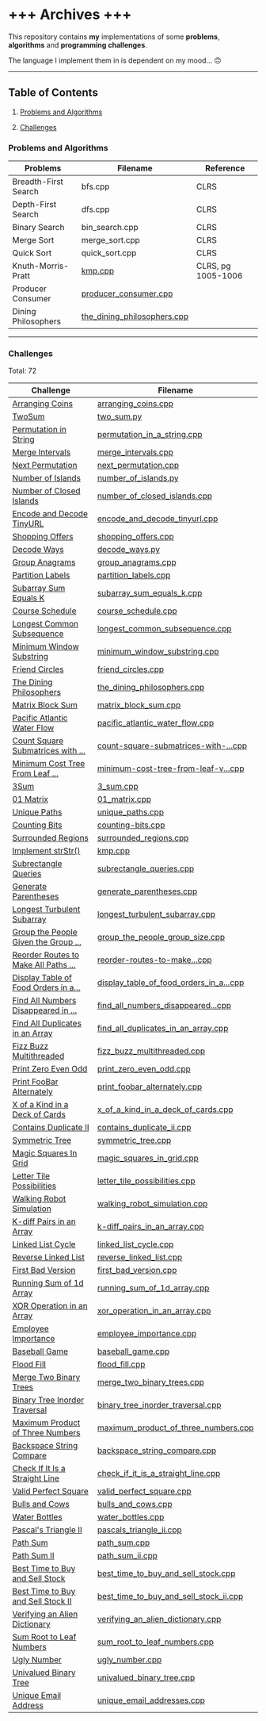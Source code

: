 # +++ Archives +++
This repository contains **my** implementations of some **problems**, **algorithms** and **programming challenges**. 

The language I implement them in is dependent on my mood... 🙃

---
## Table of Contents 
1. [Problems and Algorithms](#Problems-and-Algorithms)

2. [Challenges](#Challenges)

### Problems and Algorithms
| Problems | Filename | Reference |
--- | --- | ---
Breadth-First Search | bfs.cpp | CLRS | 
Depth-First Search | dfs.cpp | CLRS | 
Binary Search | bin_search.cpp | CLRS | 
Merge Sort | merge_sort.cpp | CLRS | 
Quick Sort | quick_sort.cpp | CLRS | 
Knuth-Morris-Pratt | [kmp.cpp](kmp.cpp) | CLRS, pg 1005-1006 |
Producer Consumer | [producer_consumer.cpp](producer_consumer.cpp) |  |
Dining Philosophers | [the_dining_philosophers.cpp](the_dining_philosophers.cpp) |  |

---
### Challenges

Total: 72

| Challenge | Filename |
--- | --- 
[Arranging Coins](https://leetcode.com/problems/arranging-coins) |  [arranging_coins.cpp](arranging_coins.cpp) |
[TwoSum](https://leetcode.com/problems/two-sum) |  [two_sum.py](two_sum.py) |
[Permutation in String](https://leetcode.com/problems/permutation-in-string) |  [permutation_in_a_string.cpp](permutation_in_a_string.cpp) | 
[Merge Intervals](https://leetcode.com/problems/merge-intervals) |  [merge_intervals.cpp](merge_intervals.cpp) |
[Next Permutation](https://leetcode.com/problems/next-permutation) |  [next_permutation.cpp](next_permutation.cpp) |
[Number of Islands](https://leetcode.com/problems/number-of-islands) |  [number_of_islands.py](number_of_islands.py) |
[Number of Closed Islands](https://leetcode.com/problems/number-of-closed-islands) |  [number_of_closed_islands.cpp](number_of_closed_islands.cpp) |
[Encode and Decode TinyURL](https://leetcode.com/problems/encode-and-decode-tinyurl) |  [encode_and_decode_tinyurl.cpp](encode_and_decode_tinyurl.cpp) | 
[Shopping Offers](https://leetcode.com/problems/shopping-offers) |  [shopping_offers.cpp](shopping_offers.cpp) |
[Decode Ways](https://leetcode.com/problems/decode-ways) |  [decode_ways.py](decode_ways.py) | 
[Group Anagrams](https://leetcode.com/problems/group-anagrams) |  [group_anagrams.cpp](group_anagrams.cpp) | 
[Partition Labels](https://leetcode.com/problems/partition-labels) |  [partition_labels.cpp](partition_labels.cpp) | 
[Subarray Sum Equals K](https://leetcode.com/problems/subarray-sum-equals-k) |  [subarray_sum_equals_k.cpp](subarray_sum_equals_k.cpp) | 
[Course Schedule](https://leetcode.com/problems/course-schedule) |  [course_schedule.cpp](course_schedule.cpp) | 
[Longest Common Subsequence](https://leetcode.com/problems/longest-common-subsequence) |  [longest_common_subsequence.cpp](longest_common_subsequence.cpp) | 
[Minimum Window Substring](https://leetcode.com/problems/minimum-window-substring) |  [minimum_window_substring.cpp](minimum_window_substring.cpp) | 
[Friend Circles](https://leetcode.com/problems/friend-circles) |  [friend_circles.cpp](friend_circles.cpp) | 
[The Dining Philosophers](https://leetcode.com/problems/the-dining-philosophers) |  [the_dining_philosophers.cpp](the_dining_philosophers.cpp) | 
[Matrix Block Sum](https://leetcode.com/problems/matrix-block-sum) |  [matrix_block_sum.cpp](matrix_block_sum.cpp) | 
[Pacific Atlantic Water Flow](https://leetcode.com/problems/pacific-atlantic-water-flow) |  [pacific_atlantic_water_flow.cpp](pacific_atlantic_water_flow.cpp) | 
[Count Square Submatrices with ...](https://leetcode.com/problems/count-square-submatrices-with-all-ones) |  [count-square-submatrices-with-...cpp](count-square-submatrices-with-all-ones.cpp) | 
[Minimum Cost Tree From Leaf ...](https://leetcode.com/problems/minimum-cost-tree-from-leaf-values) |  [minimum-cost-tree-from-leaf-v...cpp](minimum-cost-tree-from-leaf-values.cpp) | 
[3Sum](https://leetcode.com/problems/3sum) |  [3_sum.cpp](3_sum.cpp) | 
[01 Matrix](https://leetcode.com/problems/01-matrix) |  [01_matrix.cpp](01_matrix.cpp) | 
[Unique Paths](https://leetcode.com/problems/unique-paths) |  [unique_paths.cpp](unique_paths.cpp) | 
[Counting Bits](https://leetcode.com/problems/counting-bits) |  [counting-bits.cpp](counting-bits.cpp) | 
[Surrounded Regions](https://leetcode.com/problems/surrounded-regions) |  [surrounded_regions.cpp](surrounded_regions.cpp) | 
[Implement strStr()](https://leetcode.com/problems/implement-strstr) |  [kmp.cpp](kmp.cpp) | 
[Subrectangle Queries](https://leetcode.com/problems/subrectangle-queries) |  [subrectangle_queries.cpp](subrectangle_queries.cpp) | 
[Generate Parentheses](https://leetcode.com/problems/generate-parentheses) |  [generate_parentheses.cpp](generate_parentheses.cpp) | 
[Longest Turbulent Subarray](https://leetcode.com/problems/longest-turbulent-subarray) |  [longest_turbulent_subarray.cpp](longest_turbulent_subarray.cpp) | 
[Group the People Given the Group ...](https://leetcode.com/problems/group-the-people-given-the-group-size-they-belong-to) |  [group_the_people_group_size.cpp](group_the_people_group_size.cpp) | 
[Reorder Routes to Make All Paths ...](https://leetcode.com/problems/reorder-routes-to-make-all-paths-lead-to-the-city-zero/) |  [reorder-routes-to-make...cpp](reorder-routes-to-make-all-paths-lead-to-the-city-zero.cpp) | 
[Display Table of Food Orders in a...](https://leetcode.com/problems/display-table-of-food-orders-in-a-restaurant) |  [display_table_of_food_orders_in_a...cpp](display_table_of_food_orders_in_a_restaurant.cpp) | 
[Find All Numbers Disappeared in ...](https://leetcode.com/problems/find-all-numbers-disappeared-in-an-array) |  [find_all_numbers_disappeared...cpp](find_all_numbers_disappeared_in_an_array.cpp) | 
[Find All Duplicates in an Array](https://leetcode.com/problems/find-all-duplicates-in-an-array) |  [find_all_duplicates_in_an_array.cpp](find_all_duplicates_in_an_array.cpp) | 
[Fizz Buzz Multithreaded](https://leetcode.com/problems/fizz-buzz-multithreaded) |  [fizz_buzz_multithreaded.cpp](fizz_buzz_multithreaded.cpp) | 
[Print Zero Even Odd](https://leetcode.com/problems/print-zero-even-odd) |  [print_zero_even_odd.cpp](print_zero_even_odd.cpp) | 
[Print FooBar Alternately](https://leetcode.com/problems/print-foobar-alternately) |  [print_foobar_alternately.cpp](print_foobar_alternately.cpp) | 
[X of a Kind in a Deck of Cards](https://leetcode.com/problems/x-of-a-kind-in-a-deck-of-cards) |  [x_of_a_kind_in_a_deck_of_cards.cpp](x_of_a_kind_in_a_deck_of_cards.cpp) | 
[Contains Duplicate II](https://leetcode.com/problems/contains-duplicate-ii)|  [contains_duplicate_ii.cpp](contains_duplicate_ii.cpp) | 
[Symmetric Tree](https://leetcode.com/problems/symmetric-tree)|  [symmetric_tree.cpp](symmetric_tree.cpp) | 
[Magic Squares In Grid](https://leetcode.com/problems/magic-squares-in-grid) |  [magic_squares_in_grid.cpp](magic_squares_in_grid.cpp) | 
[Letter Tile Possibilities](https://leetcode.com/problems/letter-tile-possibilities) |  [letter_tile_possibilities.cpp](letter_tile_possibilities.cpp) | 
[Walking Robot Simulation](https://leetcode.com/problems/walking-robot-simulation) |  [walking_robot_simulation.cpp](walking_robot_simulation.cpp) | 
[K-diff Pairs in an Array](https://leetcode.com/problems/k-diff-pairs-in-an-array) |  [k-diff_pairs_in_an_array.cpp](k-diff_pairs_in_an_array.cpp) | 
[Linked List Cycle](https://leetcode.com/problems/linked-list-cycle) |  [linked_list_cycle.cpp](linked_list_cycle.cpp) | 
[Reverse Linked List](https://leetcode.com/problems/reverse-linked-list) |  [reverse_linked_list.cpp](reverse_linked_list.cpp) | 
[First Bad Version](https://leetcode.com/problems/first-bad-version) |  [first_bad_version.cpp](first_bad_version.cpp) | 
[Running Sum of 1d Array](https://leetcode.com/problems/running-sum-of-1d-array) |  [running_sum_of_1d_array.cpp](running_sum_of_1d_array.cpp) | 
[XOR Operation in an Array](https://leetcode.com/problems/xor-operation-in-an-array) |  [xor_operation_in_an_array.cpp](xor_operation_in_an_array.cpp) | 
[Employee Importance](https://leetcode.com/problems/employee-importance) |  [employee_importance.cpp](employee_importance.cpp) | 
[Baseball Game](https://leetcode.com/problems/baseball-game) |  [baseball_game.cpp](baseball_game.cpp) | 
[Flood Fill](https://leetcode.com/problems/flood-fill) |  [flood_fill.cpp](flood_fill.cpp) | 
[Merge Two Binary Trees](https://leetcode.com/problems/merge-two-binary-trees) |  [merge_two_binary_trees.cpp](merge_two_binary_trees.cpp) | 
[Binary Tree Inorder Traversal](https://leetcode.com/problems/binary-tree-inorder-traversal) |  [binary_tree_inorder_traversal.cpp](binary_tree_inorder_traversal.cpp) | 
[Maximum Product of Three Numbers](https://leetcode.com/problems/maximum-product-of-three-numbers) |  [maximum_product_of_three_numbers.cpp](maximum_product_of_three_numbers.cpp) | 
[Backspace String Compare](https://leetcode.com/problems/backspace-string-compare) |  [backspace_string_compare.cpp](backspace_string_compare.cpp) | 
[Check If It Is a Straight Line](https://leetcode.com/problems/check-if-it-is-a-straight-line) |  [check_if_it_is_a_straight_line.cpp](check_if_it_is_a_straight_line.cpp) | 
[Valid Perfect Square](https://leetcode.com/problems/valid-perfect-square) |  [valid_perfect_square.cpp](valid_perfect_square.cpp) | 
[Bulls and Cows](https://leetcode.com/problems/bulls-and-cows) |  [bulls_and_cows.cpp](bulls_and_cows.cpp) | 
[Water Bottles](https://leetcode.com/problems/water-bottles) |  [water_bottles.cpp](water_bottles.cpp) | 
[Pascal's Triangle II](https://leetcode.com/problems/pascals-triangle-ii) |  [pascals_triangle_ii.cpp](pascals_triangle_ii.cpp) | 
[Path Sum](https://leetcode.com/problems/path-sum) |  [path_sum.cpp](path_sum.cpp) | 
[Path Sum II](https://leetcode.com/problems/path-sum-ii) |  [path_sum_ii.cpp](path_sum_ii.cpp) | 
[Best Time to Buy and Sell Stock](https://leetcode.com/problems/best-time-to-buy-and-sell-stock)|  [best_time_to_buy_and_sell_stock.cpp](best_time_to_buy_and_sell_stock.cpp) |
[Best Time to Buy and Sell Stock II](https://leetcode.com/problems/best-time-to-buy-and-sell-stock-ii)|  [best_time_to_buy_and_sell_stock_ii.cpp](best_time_to_buy_and_sell_stock_ii.cpp) | 
[Verifying an Alien Dictionary](https://leetcode.com/problems/verifying-an-alien-dictionary)|  [verifying_an_alien_dictionary.cpp](verifying_an_alien_dictionary.cpp) | 
[Sum Root to Leaf Numbers](https://leetcode.com/problems/sum-root-to-leaf-numbers)|  [sum_root_to_leaf_numbers.cpp](sum_root_to_leaf_numbers.cpp) | 
[Ugly Number](https://leetcode.com/problems/ugly-number)|  [ugly_number.cpp](ugly_number.cpp) | 
[Univalued Binary Tree](https://leetcode.com/problems/univalued-binary-tree)|  [univalued_binary_tree.cpp](univalued_binary_tree.cpp) | 
[Unique Email Address](https://leetcode.com/problems/unique-email-addresses)|  [unique_email_addresses.cpp](unique_email_addresses.cpp) | 
